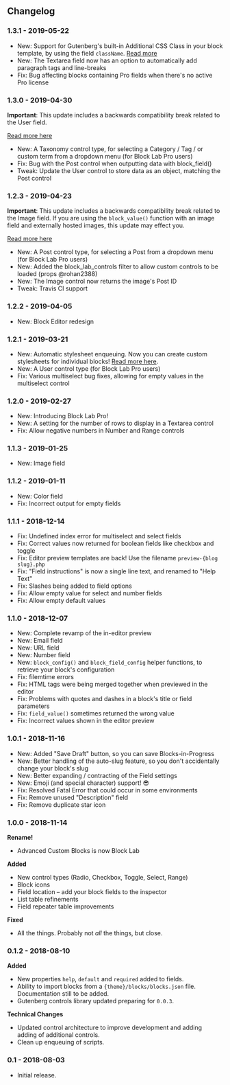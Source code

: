 ## Changelog #

### 1.3.1 - 2019-05-22 ###

* New: Support for Gutenberg's built-in Additional CSS Class in your block template, by using the field `className`. [Read more](https://github.com/getblocklab/block-lab/wiki/7.-FAQ)
* New: The Textarea field now has an option to automatically add paragraph tags and line-breaks
* Fix: Bug affecting blocks containing Pro fields when there's no active Pro license

### 1.3.0 - 2019-04-30 ###

**Important**: This update includes a backwards compatibility break related to the User field.

[Read more here](https://github.com/getblocklab/block-lab/pull/294#issue-272649668)

* New: A Taxonomy control type, for selecting a Category / Tag / or custom term from a dropdown menu (for Block Lab Pro users)
* Fix: Bug with the Post control when outputting data with block_field()
* Tweak: Update the User control to store data as an object, matching the Post control

### 1.2.3 - 2019-04-23 ###

**Important**: This update includes a backwards compatibility break related to the Image field.
If you are using the `block_value()` function with an image field and externally hosted images, this update may effect you.

[Read more here](https://getblocklab.com/backwards-compatability-break-for-the-image-field/)

* New: A Post control type, for selecting a Post from a dropdown menu (for Block Lab Pro users)
* New: Added the block_lab_controls filter to allow custom controls to be loaded (props @rohan2388)
* New: The Image control now returns the image's Post ID
* Tweak: Travis CI support

### 1.2.2 - 2019-04-05 ###

* New: Block Editor redesign

### 1.2.1 - 2019-03-21 ###

* New: Automatic stylesheet enqueuing. Now you can create custom stylesheets for individual blocks! [Read more here](https://github.com/getblocklab/block-lab/wiki/5.-Styling-Custom-Blocks).
* New: A User control type (for Block Lab Pro users)
* Fix: Various multiselect bug fixes, allowing for empty values in the multiselect control

### 1.2.0 - 2019-02-27 ###

* New: Introducing Block Lab Pro!
* New: A setting for the number of rows to display in a Textarea control
* Fix: Allow negative numbers in Number and Range controls

### 1.1.3 - 2019-01-25 ###

* New: Image field

### 1.1.2 - 2019-01-11 ###

* New: Color field
* Fix: Incorrect output for empty fields

### 1.1.1 - 2018-12-14 ###

* Fix: Undefined index error for multiselect and select fields
* Fix: Correct values now returned for boolean fields like checkbox and toggle
* Fix: Editor preview templates are back! Use the filename `preview-{blog slug}.php`
* Fix: "Field instructions" is now a single line text, and renamed to "Help Text"
* Fix: Slashes being added to field options
* Fix: Allow empty value for select and number fields
* Fix: Allow empty default values

### 1.1.0 - 2018-12-07 ###

* New: Complete revamp of the in-editor preview
* New: Email field
* New: URL field
* New: Number field
* New: `block_config()` and `block_field_config` helper functions, to retrieve your block's configuration
* Fix: filemtime errors
* Fix: HTML tags were being merged together when previewed in the editor
* Fix: Problems with quotes and dashes in a block's title or field parameters
* Fix: `field_value()` sometimes returned the wrong value
* Fix: Incorrect values shown in the editor preview

### 1.0.1 - 2018-11-16 ###

* New: Added "Save Draft" button, so you can save Blocks-in-Progress
* New: Better handling of the auto-slug feature, so you don't accidentally change your block's slug
* New: Better expanding / contracting of the Field settings
* New: Emoji (and special character) support! 😎
* Fix: Resolved Fatal Error that could occur in some environments
* Fix: Remove unused "Description" field
* Fix: Remove duplicate star icon

### 1.0.0 - 2018-11-14 ###

__Rename!__
* Advanced Custom Blocks is now Block Lab

__Added__
* New control types (Radio, Checkbox, Toggle, Select, Range)
* Block icons
* Field location – add your block fields to the inspector
* List table refinements
* Field repeater table improvements

__Fixed__
* All the things. Probably not _all_ the things, but close.

### 0.1.2 - 2018-08-10 ###

__Added__
* New properties `help`, `default` and `required` added to fields.
* Ability to import blocks from a `{theme}/blocks/blocks.json` file. Documentation still to be added.
* Gutenberg controls library updated preparing for `0.0.3`.

__Technical Changes__
* Updated control architecture to improve development and adding adding of additional controls.
* Clean up enqueuing of scripts.

### 0.1 - 2018-08-03 ###
* Initial release.